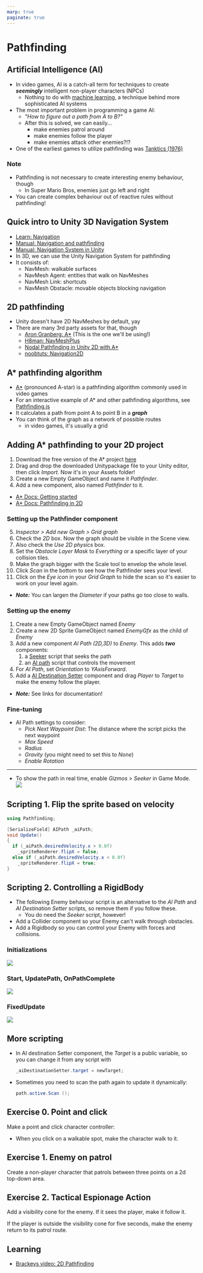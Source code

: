 ```yaml
---
marp: true
paginate: true
---
```

<!-- headingDivider: 3 -->
<!-- class: default -->
# Pathfinding

## Artificial Intelligence (AI)

* In video games, AI is a catch-all term for techniques to create ***seemingly*** intelligent non-player characters (NPCs)
  * Nothing to do with [machine learning](https://en.wikipedia.org/wiki/Machine_learning), a technique behind more sophisticated AI systems
* The most important problem in programming a game AI:
  * *"How to figure out a path from A to B?"*
  * After this is solved, we can easily...
  	* make enemies patrol around
  	* make enemies follow the player
  	* make enemies attack other enemies?!?
* One of the earliest games to utilize pathfinding was [Tanktics (1976)](https://en.wikipedia.org/wiki/Tanktics:_Computer_Game_of_Armored_Combat_on_the_Eastern_Front) 
### Note

* Pathfinding is not necessary to create interesting enemy behaviour, though
  * In Super Mario Bros, enemies just go left and right
* You can create complex behaviour out of reactive rules without pathfinding!

## Quick intro to Unity 3D Navigation System

* [Learn: Navigation](http://unity3d.com/learn/tutorials/topics/navigation)
* [Manual: Navigation and pathfinding](https://docs.unity3d.com/Manual/Navigation.html)
* [Manual: Navigation System in Unity](https://docs.unity3d.com/Manual/nav-NavigationSystem.html)
* In 3D, we can use the Unity Navigation System for pathfinding
* It consists of:
  * NavMesh: walkable surfaces
  * NavMesh Agent: entities that walk on NavMeshes
  * NavMesh Link: shortcuts
  * NavMesh Obstacle: movable objects blocking navigation
## 2D pathfinding

* Unity doesn't have 2D NavMeshes by default, yay
* There are many 3rd party assets for that, though
  * [Aron Granberg: A*](https://arongranberg.com/astar) (This is the one we'll be using!)
  * [H8man: NavMeshPlus](https://github.com/h8man/NavMeshPlus)
  * [Nodal Pathfinding in Unity 2D with A*](http://www.jgallant.com/nodal-pathfinding-in-unity-2d-with-a-in-non-grid-based-games/)
  * [noobtuts: Navigation2D](https://noobtuts.com/unity/navigation2d)

## A* pathfinding algorithm

* [A*](https://en.wikipedia.org/wiki/A*_search_algorithm) (pronounced A-star) is a pathfinding algorithm commonly used in video games
* For an interactive example of A* and other pathfinding algorithms, see [Pathfinding.js](https://qiao.github.io/PathFinding.js/visual/)
* It calculates a path from point A to point B in a ***graph***
* You can think of the graph as a network of possible routes
  * in video games, it's usually a grid

## Adding A* pathfinding to your 2D project

1) Download the free version of the A* project [here](https://arongranberg.com/astar )
2) Drag and drop the downloaded Unitypackage file to your Unity editor, then click *Import*. Now it's in your Assets folder!
3) Create a new Empty GameObject and name it *Pathfinder*.
1) Add a new component, also named *Pathfinder* to it.

* [A* Docs: Getting started](https://arongranberg.com/astar/docs/getstarted.html)
* [A* Docs: Pathfinding in 2D](https://arongranberg.com/astar/docs/pathfinding2d.html)

### Setting up the Pathfinder component

5) *Inspector > Add new Graph > Grid graph*
6) Check the *2D* box. Now the graph should be visible in the Scene view.
7) Also check the *Use 2D physics* box.  
8) Set the *Obstacle Layer Mask* to *Everything* or a specific layer of your collision tiles.
9) Make the graph bigger with the Scale tool to envelop the whole level.
10) Click *Scan* in the bottom to see how the Pathfinder sees your level.
11) Click on the *Eye icon* in your *Grid Graph* to hide the scan so it's easier to work on your level again.

* ***Note:*** You can largen the *Diameter* if your paths go too close to walls.

### Setting up the enemy

1) Create a new Empty GameObject named *Enemy*
2) Create a new 2D Sprite GameObject named *EnemyGfx* as the child of *Enemy*
3) Add a new component *AI Path (2D,3D)* to *Enemy*. This adds ***two*** components:
   1) a [Seeker](https://arongranberg.com/astar/docs/seeker.html) script that seeks the path
   2) an [AI path](https://arongranberg.com/astar/docs/aipath.html) script that controls the movement
4) For *AI Path*, set *Orientation* to *YAxisForward*.
5) Add a [AI Destination Setter](https://arongranberg.com/astar/docs/aidestinationsetter.html) component and drag *Player* to *Target* to make the enemy follow the player.

* ***Note:*** See links for documentation!

### Fine-tuning

* AI Path settings to consider: 
   * *Pick Next Waypoint Dist*: The distance where the script picks the next waypoint
   * *Max Speed*
   * *Radius*
   * *Gravity* (you might need to set this to *None*)
   * *Enable Rotation*

---

* To show the path in real time, enable *Gizmos > Seeker* in Game Mode.
  ![](imgs/pathfinding-path.png)

## Scripting 1. Flip the sprite based on velocity

```c#
using Pathfinding;

[SerializeField] AIPath _aiPath;
void Update()
{
  if (_aiPath.desiredVelocity.x > 0.0f)
    _spriteRenderer.flipX = false;
  else if (_aiPath.desiredVelocity.x < 0.0f)
    _spriteRenderer.flipX = true;
}

```

## Scripting 2. Controlling a RigidBody

* The following Enemy behaviour script is an alternative to the *AI Path* and *AI Destination Setter* scripts, so remove them if you follow these.
  * You do need the *Seeker* script, however!
* Add a Collider component so your Enemy can't walk through obstacles.
* Add a Rigidbody so you can control your Enemy with forces and collisions.


### Initializations

![](imgs/pathfinding-code1.png)

### Start, UpdatePath, OnPathComplete
![](imgs/pathfinding-code2.png)

### FixedUpdate
![](imgs/pathfinding-code3.png)

## More scripting

* In AI destination Setter component, the *Target* is a public variable, so you can change it from any script with
  ```c#
  _aiDestinationSetter.target = newTarget;
  ```
* Sometimes you need to scan the path again to update it dynamically:
  ```c#
  path.active.Scan ();
  ```

## Exercise 0. Point and click
<!-- _backgroundColor: Khaki -->

Make a point and click character controller:
* When you click on a walkable spot, make the character walk to it. 

## Exercise 1. Enemy on patrol
<!-- _backgroundColor: Khaki -->

Create a non-player character that patrols between three points on a 2d top-down area.

## Exercise 2. Tactical Espionage Action
<!-- _backgroundColor: Khaki -->

Add a visibility cone for the enemy. If it sees the player, make it follow it.

If the player is outside the visibility cone for five seconds, make the enemy return to its patrol route.

## Learning

* [Brackeys video: 2D Pathfinding](https://www.youtube.com/watch?v=jvtFUfJ6CP8)

